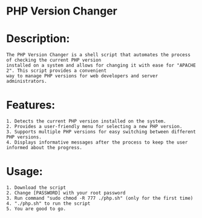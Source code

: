 # PHP Version Changer


# Description:
	The PHP Version Changer is a shell script that automates the process of checking the current PHP version
	installed on a system and allows for changing it with ease for "APACHE 2". This script provides a convenient
	way to manage PHP versions for web developers and server administrators.


# Features:
	1. Detects the current PHP version installed on the system.
	2. Provides a user-friendly menu for selecting a new PHP version.
	3. Supports multiple PHP versions for easy switching between different PHP versions.
	4. Displays informative messages after the process to keep the user informed about the progress.


# Usage:
	1. Download the script
	2. Change [PASSWORD] with your root password
	3. Run command "sudo chmod -R 777 ./php.sh" (only for the first time)
	4. "./php.sh" to run the script
	5. You are good to go.